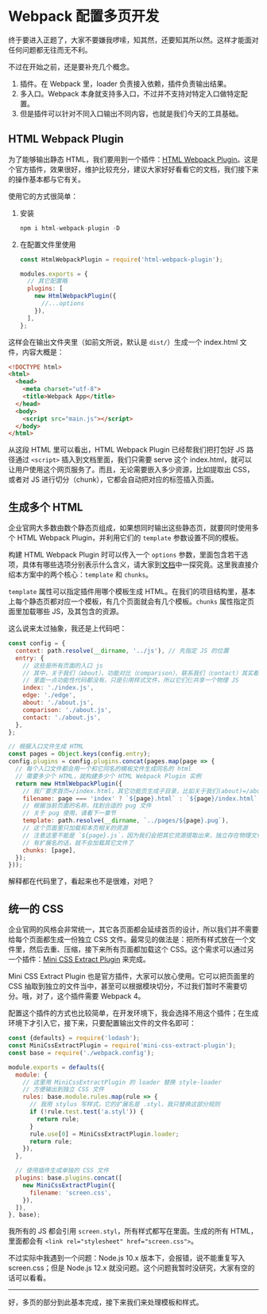 Webpack 配置多页开发
========

终于要进入正题了，大家不要嫌我啰嗦，知其然，还要知其所以然。这样才能面对任何问题都无往而无不利。

不过在开始之前，还是要补充几个概念。

1. 插件。在 Webpack 里，loader 负责接入依赖，插件负责输出结果。
2. 多入口。Webpack 本身就支持多入口，不过并不支持对特定入口做特定配置。
3. 但是插件可以针对不同入口输出不同内容，也就是我们今天的工具基础。

HTML Webpack Plugin
--------

为了能够输出静态 HTML，我们要用到一个插件：[HTML Webpack Plugin](https://github.com/jantimon/html-webpack-plugin)。这是个官方插件，效果很好，维护比较充分，建议大家好好看看它的文档，我们接下来的操作基本都与它有关。

使用它的方式很简单：

1. 安装
    ```js
    npm i html-webpack-plugin -D
    ```
2. 在配置文件里使用
    ```js
    const HtmlWebpackPlugin = require('html-webpack-plugin');

    modules.exports = {
      // 其它配置略
      plugins: [
        new HtmlWebpackPlugin({
          //...options
        }),
      ],
    };
    ```

这样会在输出文件夹里（如前文所说，默认是 `dist/`）生成一个 index.html 文件，内容大概是：

```html
<!DOCTYPE html>
<html>
  <head>
    <meta charset="utf-8">
    <title>Webpack App</title>
  </head>
  <body>
    <script src="main.js"></script>
  </body>
</html>
```

从这段 HTML 里可以看出，HTML Webpack Plugin 已经帮我们把打包好 JS 路径通过 `<script>` 插入到文档里面，我们只需要 serve 这个 index.html，就可以让用户使用这个网页服务了。而且，无论需要嵌入多少资源，比如提取出 CSS，或者对 JS 进行切分（chunk），它都会自动把对应的标签插入页面。

生成多个 HTML
--------

企业官网大多数由数个静态页组成，如果想同时输出这些静态页，就要同时使用多个 HTML Webpack Plugin，并利用它们的 `template` 参数设置不同的模板。

构建 HTML Webpack Plugin 时可以传入一个 `options` 参数，里面包含若干选项，具体有哪些选项分别表示什么含义，请大家到[文档](https://github.com/jantimon/html-webpack-plugin#options)中一探究竟。这里我直接介绍本方案中的两个核心：`template` 和 `chunks`。

`template` 属性可以指定插件用哪个模板生成 HTML。在我们的项目结构里，基本上每个静态页都对应一个模板，有几个页面就会有几个模板。`chunks` 属性指定页面里加载哪些 JS，及其包含的资源。

这么说来太过抽象，我还是上代码吧：

```js
const config = {
  context: path.resolve(__dirname, '../js'), // 先指定 JS 的位置
  entry: {
    // 这些是所有页面的入口 js
    // 其中，关于我们（about）、功能对比（comparison）、联系我们（contact）其实都是纯静态
    // 里面一点功能性代码都没有，只是引用样式文件，所以它们仨共享一个物理 JS
    index: './index.js',
    edge: './edge',
    about: './about.js',
    comparison: './about.js',
    contact: './about.js',
  },
};

// 根据入口文件生成 HTML
const pages = Object.keys(config.entry);
config.plugins = config.plugins.concat(pages.map(page => {
  // 每个入口文件都会用一个和它同名的模板文件生成同名的 html
  // 需要多少个 HTML，就构建多少个 HTML Webpack Plugin 实例
  return new HtmlWebpackPlugin({
    // 我厂要求首页=/index.html，其它功能页生成子目录，比如关于我们(about)=/about/index.html
    filename: page === 'index' ? `${page}.html` : `${page}/index.html`,
    // 根据当前页面的名称，找到合适的 pug 文件
    // 关于 pug 使用，请看下一章节
    template: path.resolve(__dirname, `../pages/${page}.pug`),
    // 这个页面里只加载和本页相关的资源
    // 注意这里不能是 `${page}.js`，因为我们会把其它资源提取出来，独立存在物理文件
    // 有扩展名的话，就不会加载其它文件了
    chunks: [page],
  });
}));
```

解释都在代码里了，看起来也不是很难，对吧？

统一的 CSS
--------

企业官网的风格会非常统一，其它各页面都会延续首页的设计，所以我们并不需要给每个页面都生成一份独立 CSS 文件。最常见的做法是：把所有样式放在一个文件里，然后去重、压缩，接下来所有页面都加载这个 CSS。这个需求可以通过另一个插件：[Mini CSS Extract Plugin](https://github.com/webpack-contrib/mini-css-extract-plugin) 来完成。

Mini CSS Extract Plugin 也是官方插件，大家可以放心使用。它可以把页面里的 CSS 抽取到独立的文件当中，甚至可以根据模块切分，不过我们暂时不需要切分。哦，对了，这个插件需要 Webpack 4。

配置这个插件的方式也比较简单，在开发环境下，我会选择不用这个插件；在生成环境下才引入它，接下来，只要配置输出文件的文件名即可：

```js
const {defaults} = require('lodash');
const MiniCssExtractPlugin = require('mini-css-extract-plugin');
const base = require('./webpack.config');

module.exports = defaults({
  module: {
    // 这里用 MiniCssExtractPlugin 的 loader 替换 style-loader
    // 方便输出到独立 CSS 文件
    rules: base.module.rules.map(rule => {
      // 我用 stylus 写样式，它的扩展名是 .styl，我只替换这部分规则
      if (!rule.test.test('a.styl')) {
        return rule;
      }
      rule.use[0] = MiniCssExtractPlugin.loader;
      return rule;
    }),
  },

  // 使用插件生成单独的 CSS 文件
  plugins: base.plugins.concat([
    new MiniCssExtractPlugin({
      filename: 'screen.css',
    }),
  ]),
}, base);
```

我所有的 JS 都会引用 `screen.styl`，所有样式都写在里面。生成的所有 HTML，里面都会有 `<link rel="stylesheet" href="screen.css">`。

不过实际中我遇到一个问题：Node.js 10.x 版本下，会报错，说不能重复写入 screen.css；但是 Node.js 12.x 就没问题。这个问题我暂时没研究，大家有空的话可以看看。

--------

好，多页的部分到此基本完成，接下来我们来处理模板和样式。
